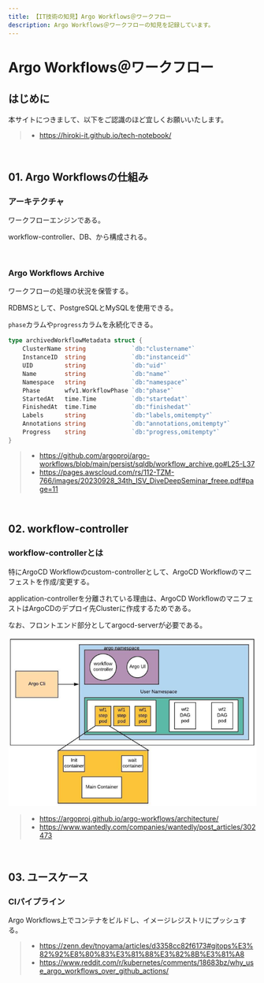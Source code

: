 ```yaml
---
title: 【IT技術の知見】Argo Workflows＠ワークフロー
description: Argo Workflows＠ワークフローの知見を記録しています。
---
```


# Argo Workflows＠ワークフロー

## はじめに

本サイトにつきまして、以下をご認識のほど宜しくお願いいたします。

> - https://hiroki-it.github.io/tech-notebook/

<br>

## 01. Argo Workflowsの仕組み

### アーキテクチャ

ワークフローエンジンである。

workflow-controller、DB、から構成される。

<br>

### Argo Workflows Archive

ワークフローの処理の状況を保管する。

RDBMSとして、PostgreSQLとMySQLを使用できる。

`phase`カラムや`progress`カラムを永続化できる。

```go
type archivedWorkflowMetadata struct {
    ClusterName string             `db:"clustername"`
    InstanceID  string             `db:"instanceid"`
    UID         string             `db:"uid"`
    Name        string             `db:"name"`
    Namespace   string             `db:"namespace"`
    Phase       wfv1.WorkflowPhase `db:"phase"`
    StartedAt   time.Time          `db:"startedat"`
    FinishedAt  time.Time          `db:"finishedat"`
    Labels      string             `db:"labels,omitempty"`
    Annotations string             `db:"annotations,omitempty"`
    Progress    string             `db:"progress,omitempty"`
}
```

> - https://github.com/argoproj/argo-workflows/blob/main/persist/sqldb/workflow_archive.go#L25-L37
> - https://pages.awscloud.com/rs/112-TZM-766/images/20230928_34th_ISV_DiveDeepSeminar_freee.pdf#page=11

<br>

## 02. workflow-controller

### workflow-controllerとは

特にArgoCD Workflowのcustom-controllerとして、ArgoCD Workflowのマニフェストを作成/変更する。

application-controllerを分離されている理由は、ArgoCD WorkflowのマニフェストはArgoCDのデプロイ先Clusterに作成するためである。

なお、フロントエンド部分としてargocd-serverが必要である。

![argocd_argo-workflow_architecture](https://raw.githubusercontent.com/hiroki-it/tech-notebook-images/master/images/argocd_argo-workflow_architecture.png)

> - https://argoproj.github.io/argo-workflows/architecture/
> - https://www.wantedly.com/companies/wantedly/post_articles/302473

<br>

## 03. ユースケース

### CIパイプライン

Argo Workflows上でコンテナをビルドし、イメージレジストリにプッシュする。

> - https://zenn.dev/tnoyama/articles/d3358cc82f6173#gitops%E3%82%92%E8%80%83%E3%81%88%E3%82%8B%E3%81%A8
> - https://www.reddit.com/r/kubernetes/comments/18683bz/why_use_argo_workflows_over_github_actions/

<br>
